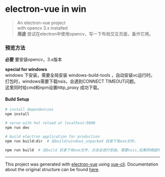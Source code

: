 # electron-vue in win  

> An electron-vue project  
> with opencv 3.x installed  
> **用途** 尝试在electron中使用opencv，写一下布局交互页面，备作它用。

### 预览方法  

**必要** 要安装opencv，3.x版本  

**special for windows**  
 windows 下安装，需要全局安装 windows-build-tools ，自动安装vc运行时。  
 打包时，windows需要下载nsis，会遇到CONNECT TIMEOUT问题。  
 这里同时给cmd和npm设置http_proxy 成功下载。

#### Build Setup

``` bash
# install dependencies
npm install

# serve with hot reload at localhost:9080
npm run dev

# build electron application for production
npm run build:dir  # 在build/windows_unpacked 目录下有exe文件。  

npm run build  # 在build 目录下有exe文件，点击会进行安装。需要nsis,如果网络超时，可以忽略这个。


```

---

This project was generated with [electron-vue](https://github.com/SimulatedGREG/electron-vue) using [vue-cli](https://github.com/vuejs/vue-cli). Documentation about the original structure can be found [here](https://simulatedgreg.gitbooks.io/electron-vue/content/index.html).
